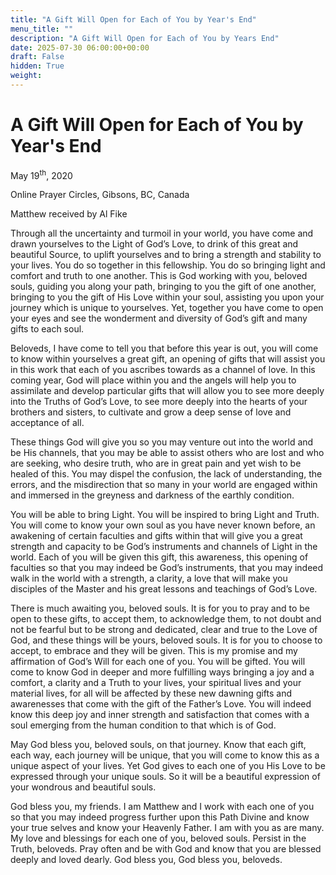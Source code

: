 ```yaml
---
title: "A Gift Will Open for Each of You by Year's End"
menu_title: ""
description: "A Gift Will Open for Each of You by Years End"
date: 2025-07-30 06:00:00+00:00
draft: False
hidden: True
weight:
---
```

# A Gift Will Open for Each of You by Year's End

May 19<sup>th</sup>, 2020

Online Prayer Circles, Gibsons, BC, Canada

Matthew received by Al Fike

Through all the uncertainty and turmoil in your world, you have come and drawn yourselves to the Light of God’s Love, to drink of this great and beautiful Source, to uplift yourselves and to bring a strength and stability to your lives. You do so together in this fellowship. You do so bringing light and comfort and truth to one another. This is God working with you, beloved souls, guiding you along your path, bringing to you the gift of one another, bringing to you the gift of His Love within your soul, assisting you upon your journey which is unique to yourselves. Yet, together you have come to open your eyes and see the wonderment and diversity of God’s gift and many gifts to each soul.

Beloveds, I have come to tell you that before this year is out, you will come to know within yourselves a great gift, an opening of gifts that will assist you in this work that each of you ascribes towards as a channel of love. In this coming year, God will place within you and the angels will help you to assimilate and develop particular gifts that will allow you to see more deeply into the Truths of God’s Love, to see more deeply into the hearts of your brothers and sisters, to cultivate and grow a deep sense of love and acceptance of all.

These things God will give you so you may venture out into the world and be His channels, that you may be able to assist others who are lost and who are seeking, who desire truth, who are in great pain and yet wish to be healed of this. You may dispel the confusion, the lack of understanding, the errors, and the misdirection that so many in your world are engaged within and immersed in the greyness and darkness of the earthly condition.

You will be able to bring Light. You will be inspired to bring Light and Truth. You will come to know your own soul as you have never known before, an awakening of certain faculties and gifts within that will give you a great strength and capacity to be God’s instruments and channels of Light in the world. Each of you will be given this gift, this awareness, this opening of faculties so that you may indeed be God’s instruments, that you may indeed walk in the world with a strength, a clarity, a love that will make you disciples of the Master and his great lessons and teachings of God’s Love.

There is much awaiting you, beloved souls. It is for you to pray and to be open to these gifts, to accept them, to acknowledge them, to not doubt and not be fearful but to be strong and dedicated, clear and true to the Love of God, and these things will be yours, beloved souls. It is for you to choose to accept, to embrace and they will be given. This is my promise and my affirmation of God’s Will for each one of you. You will be gifted. You will come to know God in deeper and more fulfilling ways bringing a joy and a comfort, a clarity and a Truth to your lives, your spiritual lives and your material lives, for all will be affected by these new dawning gifts and awarenesses that come with the gift of the Father’s Love. You will indeed know this deep joy and inner strength and satisfaction that comes with a soul emerging from the human condition to that which is of God.

May God bless you, beloved souls, on that journey. Know that each gift, each way, each journey will be unique, that you will come to know this as a unique aspect of your lives. Yet God gives to each one of you His Love to be expressed through your unique souls. So it will be a beautiful expression of your wondrous and beautiful souls.

God bless you, my friends. I am Matthew and I work with each one of you so that you may indeed progress further upon this Path Divine and know your true selves and know your Heavenly Father. I am with you as are many. My love and blessings for each one of you, beloved souls. Persist in the Truth, beloveds. Pray often and be with God and know that you are blessed deeply and loved dearly. God bless you, God bless you, beloveds.
